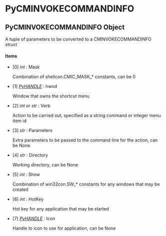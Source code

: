 # PyCMINVOKECOMMANDINFO

## PyCMINVOKECOMMANDINFO Object

A tuple of parameters to be converted to a CMINVOKECOMMANDINFO struct

#### Items


  - \[0\] *int* : Mask

    Combination of shellcon\.CMIC\_MASK\_\* constants, can be 0

  - \[1\] *[PyHANDLE](#pyhandle)* : hwnd

    Window that owns the shortcut menu

  - \[2\] *int or str* : Verb

    Action to be carried out, specified as a string command or integer menu item id

  - \[3\] *str* : Parameters

    Extra parameters to be passed to the command line for the action, can be None

  - \[4\] *str* : Directory

    Working directory, can be None

  - \[5\] *int* : Show

    Combination of win32con\.SW\_\* constants for any windows that may be created

  - \[6\] *int* : HotKey

    Hot key for any application that may be started

  - \[7\] *[PyHANDLE](#pyhandle)* : Icon

    Handle to icon to use for application, can be None